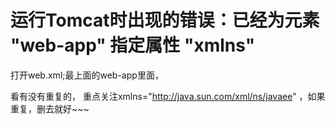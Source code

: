 # **运行Tomcat时出现的错误：已经为元素 "web-app" 指定属性 "xmlns"**


打开web.xml;最上面的web-app里面，

看有没有重复的，
重点关注xmlns="http://java.sun.com/xml/ns/javaee" ，如果重复，删去就好~~~